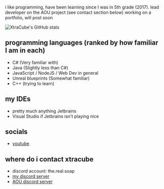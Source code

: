 i like programming, have been learning since I was in 5th grade (2017).
lead developer on the AOU project (see contact section below)
working on a portfolio, will post soon

![XtraCube's GitHub stats](https://github-readme-stats.vercel.app/api?username=XtraCube&show_icons=true&theme=dark)

## programming languages (ranked by how familiar I am in each)
- C# (Very familiar with)
- Java (Slightly less than C#)
- JavaScript / NodeJS / Web Dev in general
- Unreal blueprints (Somewhat familiar)
- C++ (trying to learn)

## my IDEs
- pretty much anything Jetbrains
- Visual Studio if Jetbrains isn't playing nice
  
## socials
- [youtube](https://youtube.com/xtracube)

## where do i contact xtracube
- discord account: the.real.soap
- [my discord server](https://discord.gg/uBHx2D4)
- [AOU discord server](https://discord.gg/uZ7mjK9uQn)
